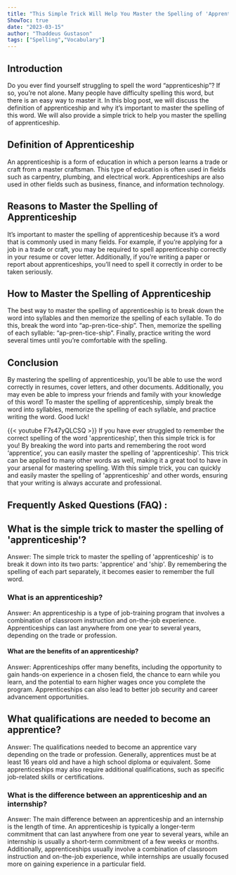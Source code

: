 ```yaml
---
title: "This Simple Trick Will Help You Master the Spelling of 'Apprenticeship'!"
ShowToc: true 
date: "2023-03-15"
author: "Thaddeus Gustason" 
tags: ["Spelling","Vocabulary"]
---
```

## Introduction
Do you ever find yourself struggling to spell the word “apprenticeship”? If so, you’re not alone. Many people have difficulty spelling this word, but there is an easy way to master it. In this blog post, we will discuss the definition of apprenticeship and why it’s important to master the spelling of this word. We will also provide a simple trick to help you master the spelling of apprenticeship. 

## Definition of Apprenticeship
An apprenticeship is a form of education in which a person learns a trade or craft from a master craftsman. This type of education is often used in fields such as carpentry, plumbing, and electrical work. Apprenticeships are also used in other fields such as business, finance, and information technology.

## Reasons to Master the Spelling of Apprenticeship
It’s important to master the spelling of apprenticeship because it’s a word that is commonly used in many fields. For example, if you’re applying for a job in a trade or craft, you may be required to spell apprenticeship correctly in your resume or cover letter. Additionally, if you’re writing a paper or report about apprenticeships, you’ll need to spell it correctly in order to be taken seriously.

## How to Master the Spelling of Apprenticeship
The best way to master the spelling of apprenticeship is to break down the word into syllables and then memorize the spelling of each syllable. To do this, break the word into “ap-pren-tice-ship”. Then, memorize the spelling of each syllable: “ap-pren-tice-ship”. Finally, practice writing the word several times until you’re comfortable with the spelling. 

## Conclusion
By mastering the spelling of apprenticeship, you’ll be able to use the word correctly in resumes, cover letters, and other documents. Additionally, you may even be able to impress your friends and family with your knowledge of this word! To master the spelling of apprenticeship, simply break the word into syllables, memorize the spelling of each syllable, and practice writing the word. Good luck!

{{< youtube F7s47yQLCSQ >}} 
If you have ever struggled to remember the correct spelling of the word 'apprenticeship', then this simple trick is for you! By breaking the word into parts and remembering the root word ‘apprentice’, you can easily master the spelling of 'apprenticeship'. This trick can be applied to many other words as well, making it a great tool to have in your arsenal for mastering spelling. With this simple trick, you can quickly and easily master the spelling of 'apprenticeship' and other words, ensuring that your writing is always accurate and professional.

## Frequently Asked Questions (FAQ) :
<h2>What is the simple trick to master the spelling of 'apprenticeship'?</h2>

Answer: The simple trick to master the spelling of 'apprenticeship' is to break it down into its two parts: 'apprentice' and 'ship'. By remembering the spelling of each part separately, it becomes easier to remember the full word. 

<h3>What is an apprenticeship?</h3>

Answer: An apprenticeship is a type of job-training program that involves a combination of classroom instruction and on-the-job experience. Apprenticeships can last anywhere from one year to several years, depending on the trade or profession. 

<h4>What are the benefits of an apprenticeship?</h4>

Answer: Apprenticeships offer many benefits, including the opportunity to gain hands-on experience in a chosen field, the chance to earn while you learn, and the potential to earn higher wages once you complete the program. Apprenticeships can also lead to better job security and career advancement opportunities. 

<h2>What qualifications are needed to become an apprentice?</h2>

Answer: The qualifications needed to become an apprentice vary depending on the trade or profession. Generally, apprentices must be at least 16 years old and have a high school diploma or equivalent. Some apprenticeships may also require additional qualifications, such as specific job-related skills or certifications. 

<h3>What is the difference between an apprenticeship and an internship?</h3>

Answer: The main difference between an apprenticeship and an internship is the length of time. An apprenticeship is typically a longer-term commitment that can last anywhere from one year to several years, while an internship is usually a short-term commitment of a few weeks or months. Additionally, apprenticeships usually involve a combination of classroom instruction and on-the-job experience, while internships are usually focused more on gaining experience in a particular field.





